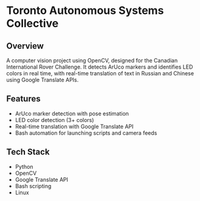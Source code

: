# Toronto Autonomous Systems Collective

## Overview
A computer vision project using OpenCV, designed for the Canadian International Rover Challenge. It detects ArUco markers and identifies LED colors in real time, with real-time translation of text in Russian and Chinese using Google Translate APIs.

## Features
- ArUco marker detection with pose estimation
- LED color detection (3+ colors)
- Real-time translation with Google Translate API
- Bash automation for launching scripts and camera feeds

## Tech Stack
- Python
- OpenCV
- Google Translate API
- Bash scripting
- Linux
